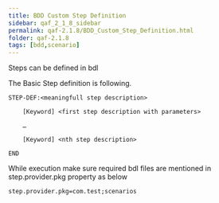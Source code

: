 ```yaml
---
title: BDD Custom Step Definition
sidebar: qaf_2_1_8_sidebar
permalink: qaf-2.1.8/BDD_Custom_Step_Definition.html
folder: qaf-2.1.8
tags: [bdd,scenario]
---
```


Steps can be defined in bdl

The Basic Step definition is following. 
 
```
STEP-DEF:<meaningfull step description>
 
    [Keyword] <first step description with parameters>
 
    …
 
    [Keyword] <nth step description>
 
END
```

While execution make sure required bdl files are mentioned in step.provider.pkg property as below

```properties
step.provider.pkg=com.test;scenarios
```
